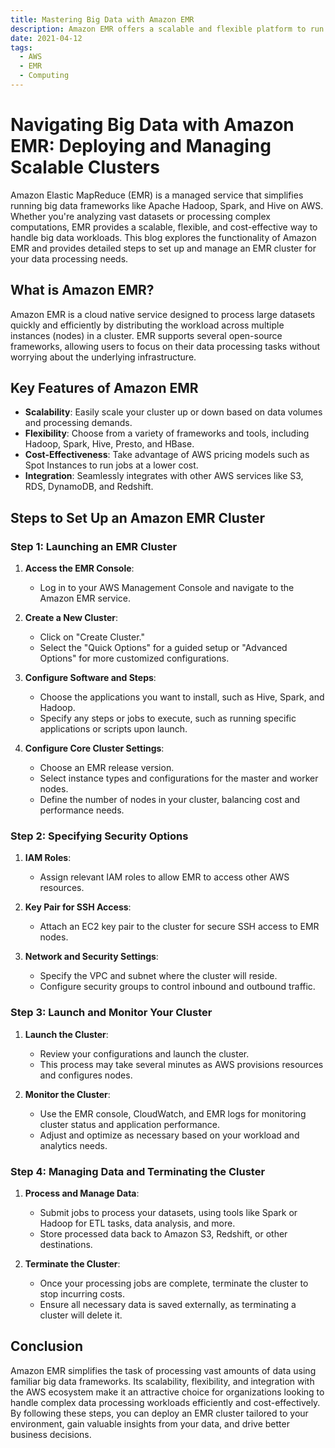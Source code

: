 ```yaml
---
title: Mastering Big Data with Amazon EMR
description: Amazon EMR offers a scalable and flexible platform to run frameworks like Apache Hadoop and Spark, allowing organizations to process large datasets seamlessly. The post outlines detailed steps to set up an EMR cluster, including configuring software, selecting instance types, and managing security settings. It also covers monitoring cluster performance and data management. Ideal for businesses seeking to leverage big data analytics, this guide helps users harness the power of EMR to drive impactful insights and optimize costs.
date: 2021-04-12
tags:
  - AWS
  - EMR
  - Computing
---
```


# Navigating Big Data with Amazon EMR: Deploying and Managing Scalable Clusters

Amazon Elastic MapReduce (EMR) is a managed service that simplifies running big data frameworks like Apache Hadoop, Spark, and Hive on AWS. Whether you're analyzing vast datasets or processing complex computations, EMR provides a scalable, flexible, and cost-effective way to handle big data workloads. This blog explores the functionality of Amazon EMR and provides detailed steps to set up and manage an EMR cluster for your data processing needs.

## What is Amazon EMR?

Amazon EMR is a cloud native service designed to process large datasets quickly and efficiently by distributing the workload across multiple instances (nodes) in a cluster. EMR supports several open-source frameworks, allowing users to focus on their data processing tasks without worrying about the underlying infrastructure.

## Key Features of Amazon EMR

- **Scalability**: Easily scale your cluster up or down based on data volumes and processing demands.
- **Flexibility**: Choose from a variety of frameworks and tools, including Hadoop, Spark, Hive, Presto, and HBase.
- **Cost-Effectiveness**: Take advantage of AWS pricing models such as Spot Instances to run jobs at a lower cost.
- **Integration**: Seamlessly integrates with other AWS services like S3, RDS, DynamoDB, and Redshift.

## Steps to Set Up an Amazon EMR Cluster

### Step 1: Launching an EMR Cluster

1. **Access the EMR Console**:

   - Log in to your AWS Management Console and navigate to the Amazon EMR service.

2. **Create a New Cluster**:

   - Click on "Create Cluster."
   - Select the "Quick Options" for a guided setup or "Advanced Options" for more customized configurations.

3. **Configure Software and Steps**:

   - Choose the applications you want to install, such as Hive, Spark, and Hadoop.
   - Specify any steps or jobs to execute, such as running specific applications or scripts upon launch.

4. **Configure Core Cluster Settings**:
   - Choose an EMR release version.
   - Select instance types and configurations for the master and worker nodes.
   - Define the number of nodes in your cluster, balancing cost and performance needs.

### Step 2: Specifying Security Options

1. **IAM Roles**:

   - Assign relevant IAM roles to allow EMR to access other AWS resources.

2. **Key Pair for SSH Access**:

   - Attach an EC2 key pair to the cluster for secure SSH access to EMR nodes.

3. **Network and Security Settings**:
   - Specify the VPC and subnet where the cluster will reside.
   - Configure security groups to control inbound and outbound traffic.

### Step 3: Launch and Monitor Your Cluster

1. **Launch the Cluster**:

   - Review your configurations and launch the cluster.
   - This process may take several minutes as AWS provisions resources and configures nodes.

2. **Monitor the Cluster**:
   - Use the EMR console, CloudWatch, and EMR logs for monitoring cluster status and application performance.
   - Adjust and optimize as necessary based on your workload and analytics needs.

### Step 4: Managing Data and Terminating the Cluster

1. **Process and Manage Data**:

   - Submit jobs to process your datasets, using tools like Spark or Hadoop for ETL tasks, data analysis, and more.
   - Store processed data back to Amazon S3, Redshift, or other destinations.

2. **Terminate the Cluster**:
   - Once your processing jobs are complete, terminate the cluster to stop incurring costs.
   - Ensure all necessary data is saved externally, as terminating a cluster will delete it.

## Conclusion

Amazon EMR simplifies the task of processing vast amounts of data using familiar big data frameworks. Its scalability, flexibility, and integration with the AWS ecosystem make it an attractive choice for organizations looking to handle complex data processing workloads efficiently and cost-effectively. By following these steps, you can deploy an EMR cluster tailored to your environment, gain valuable insights from your data, and drive better business decisions.

